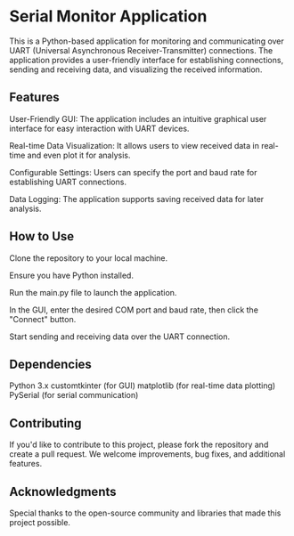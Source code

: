 # Serial Monitor Application

This is a Python-based application for monitoring and communicating over UART (Universal Asynchronous Receiver-Transmitter) connections. The application provides a user-friendly interface for establishing connections, sending and receiving data, and visualizing the received information.

## Features
User-Friendly GUI: The application includes an intuitive graphical user interface for easy interaction with UART devices.

Real-time Data Visualization: It allows users to view received data in real-time and even plot it for analysis.

Configurable Settings: Users can specify the port and baud rate for establishing UART connections.

Data Logging: The application supports saving received data for later analysis.

## How to Use
Clone the repository to your local machine.

Ensure you have Python installed.

Run the main.py file to launch the application.

In the GUI, enter the desired COM port and baud rate, then click the "Connect" button.

Start sending and receiving data over the UART connection.

## Dependencies
Python 3.x
customtkinter (for GUI)
matplotlib (for real-time data plotting)
PySerial (for serial communication)

## Contributing
If you'd like to contribute to this project, please fork the repository and create a pull request. We welcome improvements, bug fixes, and additional features.

## Acknowledgments
Special thanks to the open-source community and libraries that made this project possible.
